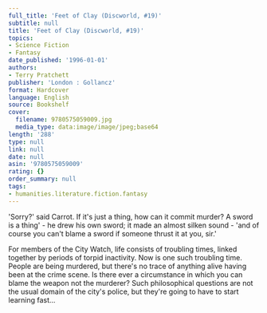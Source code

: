 ```yaml
---
full_title: 'Feet of Clay (Discworld, #19)'
subtitle: null
title: 'Feet of Clay (Discworld, #19)'
topics:
- Science Fiction
- Fantasy
date_published: '1996-01-01'
authors:
- Terry Pratchett
publisher: 'London : Gollancz'
format: Hardcover
language: English
source: Bookshelf
cover:
  filename: 9780575059009.jpg
  media_type: data:image/image/jpeg;base64
length: '288'
type: null
link: null
date: null
asin: '9780575059009'
rating: {}
order_summary: null
tags:
- humanities.literature.fiction.fantasy
---
```

'Sorry?' said Carrot. If it's just a thing, how can it commit murder? A sword is a thing' - he drew his own sword; it made an almost silken sound - 'and of course you can't blame a sword if someone thrust it at you, sir.'

For members of the City Watch, life consists of troubling times, linked together by periods of torpid inactivity. Now is one such troubling time. People are being murdered, but there's no trace of anything alive having been at the crime scene. Is there ever a circumstance in which you can blame the weapon not the murderer? Such philosophical questions are not the usual domain of the city's police, but they're going to have to start learning fast...
